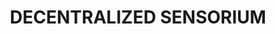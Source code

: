 ---
title: "DECENTRALIZED SENSORIUM"
slug: "decentralized-sensorium"
description: "A distributed network for collecting and processing sensory information through AI-powered coordination mechanisms."
order: 2
foundational_capabilities:
  - title: "DISTRIBUTED SENSOR NETWORK"
    description: "Create a scalable network of interconnected sensors for comprehensive data collection."
  - title: "DECENTRALIZED PROCESSING INFRASTRUCTURE"
    description: "Build distributed systems for real-time data processing and analysis."
fellowship_research:
  - "sensor-coordination"
---